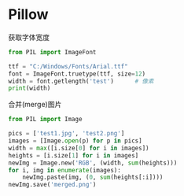 
# Pillow

<a id="get_text_width"></a>

获取字体宽度

```python
from PIL import ImageFont

ttf = "C:/Windows/Fonts/Arial.ttf"
font = ImageFont.truetype(ttf, size=12)
width = font.getlength('test')      # 像素
print(width)
```

合并(merge)图片

```python
from PIL import Image

pics = ['test1.jpg', 'test2.png']
images = [Image.open(p) for p in pics]
width = max([i.size[0] for i in images])
heights = [i.size[1] for i in images]
newImg = Image.new('RGB', (width, sum(heights)))
for i, img in enumerate(images):
    newImg.paste(img, (0, sum(heights[:i])))
newImg.save('merged.png')
```
